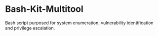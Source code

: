 # Bash-Kit-Multitool
Bash script purposed for system enumeration, vulnerability identification and privilege escalation.
